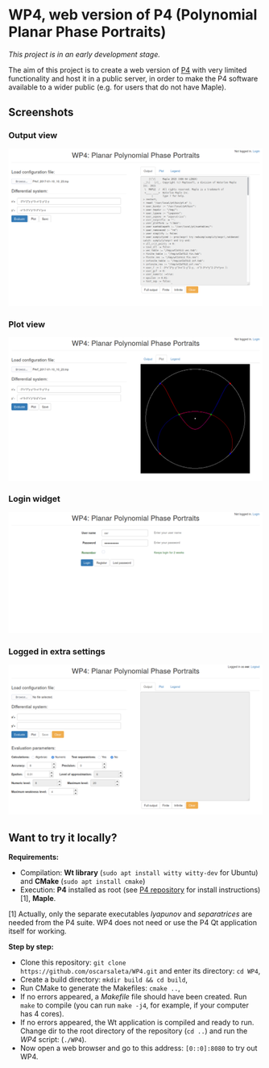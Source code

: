 # WP4, web version of P4 (Polynomial Planar Phase Portraits)

*This project is in an early development stage.*

The aim of this project is to create a web version of <a href="htpps://github.com/oscarsaleta/P4">P4</a> with very limited functionality and host it in a public server, in order to make the P4 software available to a wider public (e.g. for users that do not have Maple).

## Screenshots

### Output view

![outputview.png](screenshots/outputview.png)

### Plot view

![plotview.png](screenshots/plotview.png)

### Login widget

![loginview.png](screenshots/loginview.png)

### Logged in extra settings

![loggedin.png](screenshots/loggedin.png)

## Want to try it locally?

**Requirements:**

* Compilation: **Wt library** (`sudo apt install witty witty-dev` for Ubuntu) and **CMake** (`sudo apt install cmake`)
* Execution: **P4** installed as root (see <a href="https://github.com/oscarsaleta/P4#installation">P4 repository</a> for install instructions) [1], **Maple**.

[1] Actually, only the separate executables *lyapunov* and *separatrices* are needed from the P4 suite. WP4 does not need or use the P4 Qt application itself for working.

**Step by step:**

* Clone this repository: `git clone https://github.com/oscarsaleta/WP4.git` and enter its directory: `cd WP4`,
* Create a build directory: `mkdir build && cd build`,
* Run CMake to generate the Makefiles: `cmake ..`,
* If no errors appeared, a *Makefile* file should have been created. Run `make` to compile (you can run `make -j4`, for example, if your computer has 4 cores).
* If no errors appeared, the Wt application is compiled and ready to run. Change dir to the root directory of the repository (`cd ..`) and run the *WP4* script: (`./WP4`).
* Now open a web browser and go to this address: `[0::0]:8080` to try out WP4.